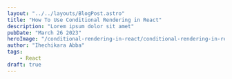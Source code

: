 ```yaml
---
layout: "../../layouts/BlogPost.astro"
title: "How To Use Conditional Rendering in React"
description: "Lorem ipsum dolor sit amet"
pubDate: "March 26 2023"
heroImage: "/conditional-rendering-in-react/conditional-rendering-in-react.png"
author: "Ihechikara Abba"
tags:
    - React
draft: true
---
```

